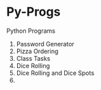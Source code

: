 # Py-Progs


Python Programs

1. Password Generator
2. Pizza Ordering
3. Class Tasks
4. Dice Rolling
5. Dice Rolling and Dice Spots
6. 
